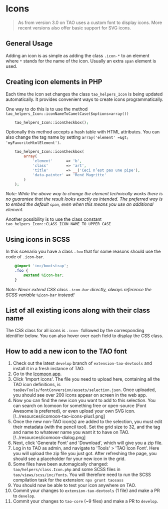 <!--
tags: ["Style Guide:Icons"]
-->


# Icons

> As from version 3.0 on TAO uses a custom font to display icons. More recent versions also offer basic support for SVG icons.

## General Usage
Adding an icon is as simple as adding the class `.icon-*` to an element where `*` stands for the name of the icon. Usually an extra `span` element is used.

## Creating icon elements in PHP
Each time the icon set changes the class `tao_helpers_Icon` is being updated automatically. It provides convenient ways to create icons programmatically.

One way to do this is to use the method `tao_helpers_Icon::iconNameToCamelCase($options=array())`
```php
	tao_helpers_Icon::iconCheckbox();
```
Optionally this method accepts a hash table with HTML attributes. You can also change the tag name by setting `array('element' =&gt; 'myFavoriteHtmlElement')`.

```php
    tao_helpers_Icon::iconCheckbox(
		array(
			'element'      => 'b',
			'class'        => 'art',
			'title'        => __('Ceci n’est pas une pipe'),
			'data-painter' => 'René Magritte'
		)
	);
```
*Note: While the above way to change the element technically works there is no guarantee that the result looks exactly as intended. The preferred way is to embed the default `span`, even when this means you use an additional element.*

Another possibility is to use the class constant `tao_helpers_Icon::CLASS_ICON_NAME_TO_UPPER_CASE`

## Using icons in SCSS

In this scenario you have a class `.foo` that for some reasons should use the code of `.icon-bar`.

```scss
	@import 'inc/bootstrap';
	.foo {
		@extend %icon-bar;
	}
```

*Note: Never extend CSS class `.icon-bar` directly, always reference the SCSS variable `%icon-bar` instead!*

## List of all existing icons along with their class name

The CSS class for all icons is `.icon-` followed by the corresponding identifier below. You can also hover over each field to display the CSS class.

## How to add a new icon to the TAO font

1.  Check out the latest `develop` branch of `extension-tao-devtools` and install it in a fresh instance of TAO.
2.  Go to the [Icomoon app](icomoon.io/app).
3.  Click 'Import icons'. The file you need to upload here, containing all the TAO icon definitions, is `taoDevTools/fontConversion/assets/selection.json`. Once uploaded, you should see over 200 icons appear on screen in the web app.
4.  Now you can find the new icon you want to add to this selection. You can search on Icomoon for something free or open-source (Font Awesome is preferred), or even upload your own SVG icon.
[!../resources/icomoon-tao-icons-plus1.png]
5.  Once the new non-TAO icon(s) are added to the selection, you must edit their metadata (with the pencil tool). Set the grid size to 32, and the tag and name to whatever name you want it to have on TAO.
[!../resources/icomoon-dialog.png]
6.  Next, click 'Generate Font' and 'Download', which will give you a zip file.
7.  Log in to TAO as admin, and navigate to 'Tools' > 'TAO Icon Font'. Here you will upload the zip file you just got. After refreshing the page, you should see a placeholder for your new icon in the grid.
8.  Some files have been automagically changed: `tao/helpers/class.Icon.php` and some SCSS files in `tao/views/scss/inc/fonts`. You will therefore need to run the SCSS compilation task for the extension: `npx grunt taosass`
9.  You should now be able to test your icon anywhere on TAO.
10.  Commit your changes to `extension-tao-devtools` (1 file) and make a PR to `develop`.
11.  Commit your changes to `tao-core` (~9 files) and make a PR to `develop`.
